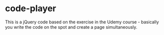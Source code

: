 # code-player
This is a jQuery code based on the exercise in the Udemy course - basically you write the code on the spot and create a page simultaneously.
